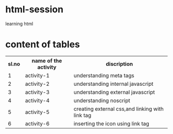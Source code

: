 # html-session
learning html
# content of tables
<table>
  <tr>
    <th>sl.no</th>
    <th>name of the activity</th>
    <th>discription</th>
  </tr>
  <tr>
    <td>1</td>
    <td> activity-1</td>
    <td>understanding meta tags</td>
  </tr>
  <tr>
    <td>2</td>
    <td> activity-2</td>
    <td>understanding internal javascript</td>
  </tr>
  <tr>
    <td>3</td>
    <td>activity-3</td>
    <td>understanding external javascript</td>
  </tr>
   <tr>
    <td>4</td>
    <td>activity-4</td>
    <td>understanding noscript</td>
  </tr>
  <tr>
    <td>5</td>
    <td>activity-5</td>
    <td>creating external css,and linking with link tag</td>
  </tr>
  <tr>
    <td>6</td>
    <td>activity-6</td>
    <td>inserting the icon using link tag</td>
  </tr>
  </table>
  
